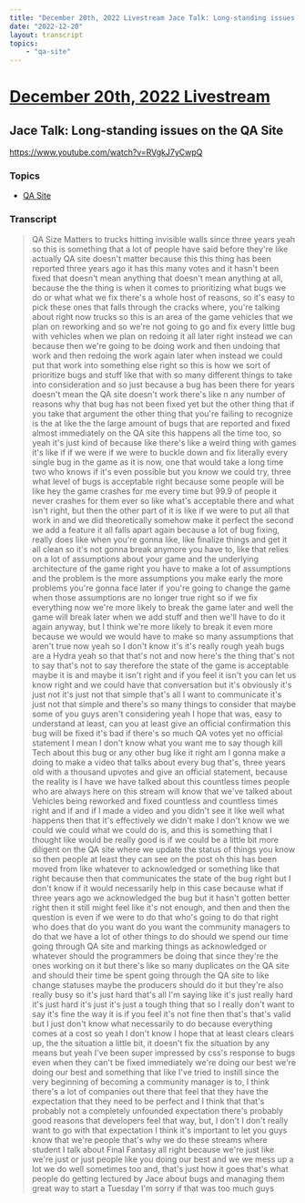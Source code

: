 ```yaml
---
title: "December 20th, 2022 Livestream Jace Talk: Long-standing issues on the QA Site"
date: "2022-12-20"
layout: transcript
topics:
    - "qa-site"
---
```

# [December 20th, 2022 Livestream](../2022-12-20.md)
## Jace Talk: Long-standing issues on the QA Site
https://www.youtube.com/watch?v=RVgkJ7yCwpQ

### Topics
* [QA Site](../topics/qa-site.md)

### Transcript

> QA Size Matters to trucks hitting invisible walls since three years yeah so this is something that a lot of people have said before they're like actually QA site doesn't matter because this this thing has been reported three years ago it has this many votes and it hasn't been fixed that doesn't mean anything that doesn't mean anything at all, because the the thing is when it comes to prioritizing what bugs we do or what what we fix there's a whole host of reasons, so it's easy to pick these ones that falls through the cracks where, you're talking about right now trucks so this is an area of the game vehicles that we plan on reworking and so we're not going to go and fix every little bug with vehicles when we plan on redoing it all later right instead we can because then we're going to be doing work and then undoing that work and then redoing the work again later when instead we could put that work into something else right so this is how we sort of prioritize bugs and stuff like that with so many different things to take into consideration and so just because a bug has been there for years doesn't mean the QA site doesn't work there's like n any number of reasons why that bug has not been fixed yet but the other thing that if you take that argument the other thing that you're failing to recognize is the at like the the large amount of bugs that are reported and fixed almost immediately on the QA site this happens all the time too, so yeah it's just kind of because like there's like a weird thing with games it's like if if we were if we were to buckle down and fix literally every single bug in the game as it is now, one that would take a long time two who knows if it's even possible but you know we could try, three what level of bugs is acceptable right because some people will be like hey the game crashes for me every time but 99.9 of people it never crashes for them ever so like what's acceptable there and what isn't right, but then the other part of it is like if we were to put all that work in and we did theoretically somehow make it perfect the second we add a feature it all falls apart again because a lot of bug fixing, really does like when you're gonna like, like finalize things and get it all clean so it's not gonna break anymore you have to, like that relies on a lot of assumptions about your game and the underlying architecture of the game right you have to make a lot of assumptions and the problem is the more assumptions you make early the more problems you're gonna face later if you're going to change the game when those assumptions are no longer true right so if we fix everything now we're more likely to break the game later and well the game will break later when we add stuff and then we'll have to do it again anyway, but I think we're more likely to break it even more because we would we would have to make so many assumptions that aren't true now yeah so I don't know it's it's really rough yeah bugs are a Hydra yeah so that that's not and now here's the thing that's not to say that's not to say therefore the state of the game is acceptable maybe it is and maybe it isn't right and if you feel it isn't you can let us know right and we could have that conversation but it's obviously it's just not it's just not that simple that's all I want to communicate it's just not that simple and there's so many things to consider that maybe some of you guys aren't considering yeah I hope that was, easy to understand at least, can you at least give an official confirmation this bug will be fixed it's bad if there's so much QA votes yet no official statement I mean I don't know what you want me to say though kill Tech about this bug or any other bug like it right am I gonna make a doing to make a video that talks about every bug that's, three years old with a thousand upvotes and give an official statement, because the reality is I have we have talked about this countless times people who are always here on this stream will know that we've talked about Vehicles being reworked and fixed countless and countless times right and if and if I made a video and you didn't see it like well what happens then that it's effectively we didn't make I don't know we we could we could what we could do is, and this is something that I thought like would be really good is if we could be a little bit more diligent on the QA site where we update the status of things you know so then people at least they can see on the post oh this has been moved from like whatever to acknowledged or something like that right because then that communicates the state of the bug right but I don't know if it would necessarily help in this case because what if three years ago we acknowledged the bug but it hasn't gotten better right then it still might feel like it's not enough, and then and then the question is even if we were to do that who's going to do that right who does that do you want do you want the community managers to do that we have a lot of other things to do should we spend our time going through QA site and marking things as acknowledged or whatever should the programmers be doing that since they're the ones working on it but there's like so many duplicates on the QA site and should their time be spent going through the QA site to like change statuses maybe the producers should do it but they're also really busy so it's just hard that's all I'm saying like it's just really hard it's just hard it's just it's just a tough thing that so I really don't want to say it's fine the way it is if you feel it's not fine then that's that's valid but I just don't know what necessarily to do because everything comes at a cost so yeah I don't know I hope that at least clears clears up, the the situation a little bit, it doesn't fix the situation by any means but yeah I've been super impressed by css's response to bugs even when they can't be fixed immediately we're doing our best we're doing our best and something that like I've tried to instill since the very beginning of becoming a community manager is to, I think there's a lot of companies out there that feel that they have the expectation that they need to be perfect and I think that that's probably not a completely unfounded expectation there's probably good reasons that developers feel that way, but, I don't I don't really want to go with that expectation I think it's important to let you guys know that we're people that's why we do these streams where student I talk about Final Fantasy all right because we're just like we're just or just people like you doing our best and we we mess up a lot we do well sometimes too and, that's just how it goes that's what people do getting lectured by Jace about bugs and managing them great way to start a Tuesday I'm sorry if that was too much guys
